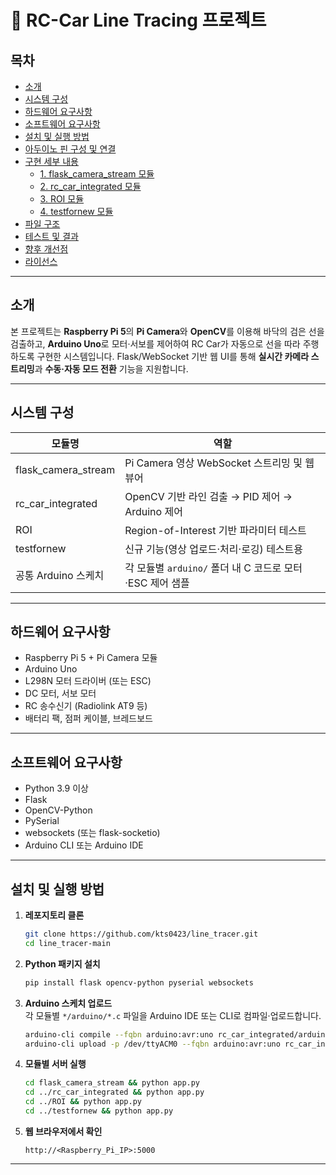 # 🚗 RC-Car Line Tracing 프로젝트

## 목차
- [소개](#소개)
- [시스템 구성](#시스템-구성)
- [하드웨어 요구사항](#하드웨어-요구사항)
- [소프트웨어 요구사항](#소프트웨어-요구사항)
- [설치 및 실행 방법](#설치-및-실행-방법)
- [아두이노 핀 구성 및 연결](#아두이노-핀-구성-및-연결)
- [구현 세부 내용](#구현-세부-내용)
  - [1. flask_camera_stream 모듈](#1-flask_camera_stream-모듈)
  - [2. rc_car_integrated 모듈](#2-rc_car_integrated-모듈)
  - [3. ROI 모듈](#3-ROI-모듈)
  - [4. testfornew 모듈](#4-testfornew-모듈)
- [파일 구조](#파일-구조)
- [테스트 및 결과](#테스트-및-결과)
- [향후 개선점](#향후-개선점)
- [라이선스](#라이선스)

---

## 소개
본 프로젝트는 **Raspberry Pi 5**의 **Pi Camera**와 **OpenCV**를 이용해 바닥의 검은 선을 검출하고, **Arduino Uno**로 모터·서보를 제어하여 RC Car가 자동으로 선을 따라 주행하도록 구현한 시스템입니다.
Flask/WebSocket 기반 웹 UI를 통해 **실시간 카메라 스트리밍**과 **수동·자동 모드 전환** 기능을 지원합니다.

---

## 시스템 구성

| 모듈명                   | 역할                                                         |
|--------------------------|--------------------------------------------------------------|
| flask_camera_stream      | Pi Camera 영상 WebSocket 스트리밍 및 웹 뷰어                 |
| rc_car_integrated        | OpenCV 기반 라인 검출 → PID 제어 → Arduino 제어               |
| ROI                      | Region-of-Interest 기반 파라미터 테스트                      |
| testfornew               | 신규 기능(영상 업로드·처리·로깅) 테스트용                     |
| 공통 Arduino 스케치      | 각 모듈별 `arduino/` 폴더 내 C 코드로 모터·ESC 제어 샘플      |

---

## 하드웨어 요구사항
- Raspberry Pi 5 + Pi Camera 모듈  
- Arduino Uno  
- L298N 모터 드라이버 (또는 ESC)  
- DC 모터, 서보 모터  
- RC 송수신기 (Radiolink AT9 등)  
- 배터리 팩, 점퍼 케이블, 브레드보드  

---

## 소프트웨어 요구사항
- Python 3.9 이상  
- Flask  
- OpenCV-Python  
- PySerial  
- websockets (또는 flask-socketio)  
- Arduino CLI 또는 Arduino IDE  

---

## 설치 및 실행 방법

1. **레포지토리 클론**  
   ```bash
   git clone https://github.com/kts0423/line_tracer.git
   cd line_tracer-main
   ```

2. **Python 패키지 설치**  
   ```bash
   pip install flask opencv-python pyserial websockets
   ```

3. **Arduino 스케치 업로드**  
   각 모듈별 `*/arduino/*.c` 파일을 Arduino IDE 또는 CLI로 컴파일·업로드합니다.  
   ```bash
   arduino-cli compile --fqbn arduino:avr:uno rc_car_integrated/arduino
   arduino-cli upload -p /dev/ttyACM0 --fqbn arduino:avr:uno rc_car_integrated/arduino
   ```

4. **모듈별 서버 실행**  
   ```bash
   cd flask_camera_stream && python app.py  
   cd ../rc_car_integrated && python app.py  
   cd ../ROI && python app.py  
   cd ../testfornew && python app.py  
   ```

5. **웹 브라우저에서 확인**  
   ```
   http://<Raspberry_Pi_IP>:5000
   ```

---
